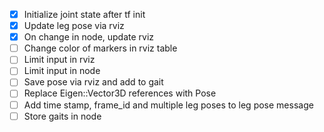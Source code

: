 - [x] Initialize joint state after tf init
- [x] Update leg pose via rviz
- [x] On change in node, update rviz
- [ ] Change color of markers in rviz table
- [ ] Limit input in rviz
- [ ] Limit input in node
- [ ] Save pose via rviz and add to gait
- [ ] Replace Eigen::Vector3D references with Pose
- [ ] Add time stamp, frame_id and multiple leg poses to leg pose message
- [ ] Store gaits in node
